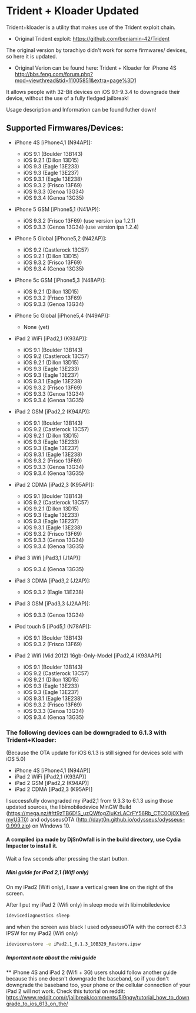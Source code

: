 # Trident + Kloader Updated 

Trident+kloader is a utility that makes use of the Trident exploit chain.  
* Original Trident exploit: https://github.com/benjamin-42/Trident  

The original version by torachiyo didn't work for some firmwares/ devices, so here it is updated.  
* Original Verion can be found here: Trident + Kloader for iPhone 4S http://bbs.feng.com/forum.php?mod=viewthread&tid=11005851&extra=page%3D1  


It allows people with 32-Bit devices on iOS 9.1-9.3.4 to downgrade their device, without the use of a fully fledged jailbreak!

Usage description and Information can be found futher down!  

## Supported Firmwares/Devices:

* iPhone 4S [iPhone4,1 (N94AP)]:
  * iOS 9.1 (Boulder 13B143)
  * iOS 9.2.1 (Dillon 13D15)
  * iOS 9.3 (Eagle 13E233)
  * iOS 9.3 (Eagle 13E237)  
  * iOS 9.3.1 (Eagle 13E238)
  * iOS 9.3.2 (Frisco 13F69)
  * iOS 9.3.3 (Genoa 13G34)
  * iOS 9.3.4 (Genoa 13G35)

* iPhone 5 GSM [iPhone5,1 (N41AP)]:
  * iOS 9.3.2 (Frisco 13F69) (use version ipa 1.2.1)
  * iOS 9.3.3 (Genoa 13G34) (use version ipa 1.2.4)

* iPhone 5 Global [iPhone5,2 (N42AP)]:
  * iOS 9.2 (Castlerock 13C57)
  * iOS 9.2.1 (Dillon 13D15)
  * iOS 9.3.2 (Frisco 13F69)
  * iOS 9.3.4 (Genoa 13G35)

* iPhone 5c GSM [iPhone5,3 (N48AP)]:
  * iOS 9.2.1 (Dillon 13D15)
  * iOS 9.3.2 (Frisco 13F69)
  * iOS 9.3.3 (Genoa 13G34)

* iPhone 5c Global [iPhone5,4 (N49AP)]:
  * None (yet)

* iPad 2 WiFi [iPad2,1 (K93AP)]:
  * iOS 9.1 (Boulder 13B143)
  * iOS 9.2 (Castlerock 13C57)
  * iOS 9.2.1 (Dillon 13D15)
  * iOS 9.3 (Eagle 13E233)
  * iOS 9.3 (Eagle 13E237)
  * iOS 9.3.1 (Eagle 13E238)
  * iOS 9.3.2 (Frisco 13F69)
  * iOS 9.3.3 (Genoa 13G34)
  * iOS 9.3.4 (Genoa 13G35)

* iPad 2 GSM [iPad2,2 (K94AP)]:
  * iOS 9.1 (Boulder 13B143)
  * iOS 9.2 (Castlerock 13C57)
  * iOS 9.2.1 (Dillon 13D15)
  * iOS 9.3 (Eagle 13E233)
  * iOS 9.3 (Eagle 13E237)
  * iOS 9.3.1 (Eagle 13E238)
  * iOS 9.3.2 (Frisco 13F69)
  * iOS 9.3.3 (Genoa 13G34)
  * iOS 9.3.4 (Genoa 13G35)

* iPad 2 CDMA [iPad2,3 (K95AP)]:
  * iOS 9.1 (Boulder 13B143)
  * iOS 9.2 (Castlerock 13C57)
  * iOS 9.2.1 (Dillon 13D15)
  * iOS 9.3 (Eagle 13E233)
  * iOS 9.3 (Eagle 13E237)
  * iOS 9.3.1 (Eagle 13E238)
  * iOS 9.3.2 (Frisco 13F69)
  * iOS 9.3.3 (Genoa 13G34)
  * iOS 9.3.4 (Genoa 13G35)

* iPad 3 Wifi [iPad3,1 (J1AP)]:
  * iOS 9.3.4 (Genoa 13G35)

* iPad 3 CDMA [iPad3,2 (J2AP)]:
  * iOS 9.3.2 (Eagle 13E238)

* iPad 3 GSM [iPad3,3 (J2AAP)]:
  * iOS 9.3.3 (Genoa 13G34)

* iPod touch 5 [iPod5,1 (N78AP)]:
  * iOS 9.1 (Boulder 13B143)
  * iOS 9.3.2 (Frisco 13F69)

* iPad 2 Wifi (Mid 2012) 16gb-Only-Model [iPad2,4 (K93AAP)]  
  * iOS 9.1 (Boulder 13B143)
  * iOS 9.2 (Castlerock 13C57)
  * iOS 9.2.1 (Dillon 13D15)
  * iOS 9.3 (Eagle 13E233)
  * iOS 9.3 (Eagle 13E237)
  * iOS 9.3.1 (Eagle 13E238)
  * iOS 9.3.2 (Frisco 13F69)
  * iOS 9.3.3 (Genoa 13G34)
  * iOS 9.3.4 (Genoa 13G35)
 
 
### The following devices can be downgraded to 6.1.3 with Trident+Kloader:
(Because the OTA update for iOS 6.1.3 is still signed for devices sold with iOS 5.0)

* iPhone 4S [iPhone4,1 (N94AP)]
* iPad 2 WiFi [iPad2,1 (K93AP)]
* iPad 2 GSM [iPad2,2 (K94AP)]
* iPad 2 CDMA [iPad2,3 (K95AP)]

I successfully downgraded my iPad2,1 from 9.3.3 to 6.1.3 using those updated sources, the libimobiledevice MinGW Build (https://mega.nz/#!tt9zTB6D!S_uzQWfogZIuKzLACrFY56Rb_CTC0Oj0X1re6myU3T0) and odysseusOTA (http://dayt0n.github.io/odysseus/odysseus-0.999.zip) on Windows 10.


#### A compiled ipa made by DjSn0wfall is in the build directory, use Cydia Impactor to install it. 

Wait a few seconds after pressing the start button.

##### Mini guide for iPad 2,1 (Wifi only)

On my iPad2 (Wifi only), I saw a vertical green line on the right of the screen.

After I put my iPad 2 (Wifi only) in sleep mode with libimobiledevice
```Bash
idevicediagnostics sleep
```

and when the screen was black I used odysseusOTA with the correct 6.1.3 IPSW for my iPad2 (Wifi only)

```Bash
idevicerestore -e iPad2,1_6.1.3_10B329_Restore.ipsw
```
##### Important note about the mini guide

** iPhone 4S and iPad 2 (Wifi + 3G) users should follow another guide because this one doesn't downgrade the baseband, so if you don't downgrade the baseband too, your phone or the cellular connection of your iPad 2 will not work. Check this tutorial on reddit: https://www.reddit.com/r/jailbreak/comments/5l9pqy/tutorial_how_to_downgrade_to_ios_613_on_the/
